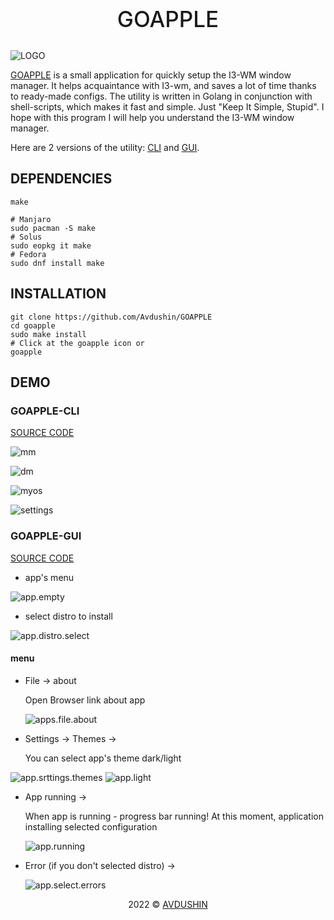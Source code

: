 <h2 style="text-align: center; font-size:35px; font-weight: 500;">GOAPPLE</h2>

![LOGO](src/assets/LOGO.jpg)

[GOAPPLE](https://github.com/Avdushin/GOAPPLE) is a small application for quickly setup the I3-WM window manager.
It helps acquaintance with I3-wm, and saves a lot of time thanks to ready-made configs.
The utility is written in Golang in conjunction with shell-scripts, which makes it fast and simple. Just "Keep It Simple, Stupid".
I hope with this program I will help you understand the I3-WM window manager.

Here are 2 versions of the utility: [CLI](#goapple-cli) and [GUI](#goapple-gui).

## DEPENDENCIES

`make`

```
# Manjaro
sudo pacman -S make
# Solus
sudo eopkg it make
# Fedora
sudo dnf install make
```
## INSTALLATION

```
git clone https://github.com/Avdushin/GOAPPLE
cd goapple
sudo make install
# Click at the goapple icon or 
goapple
```
## DEMO

### GOAPPLE-CLI

[SOURCE CODE](https://github.com/Avdushin/GOAPPLE/tree/cli) 

![mm](src/assets/mm.jpg)

![dm](src/assets/dm.jpg)

![myos](src/assets/myos.jpg)

![settings](src/assets/settings.jpg)

### GOAPPLE-GUI

[SOURCE CODE](https://github.com/Avdushin/GOAPPLE/tree/gui)

 * app's menu

![app.empty](src/assets/demo/app.dark.png)


 * select  distro to install

  ![app.distro.select](src/assets/demo/app.distro.select.png)

#### menu

* File -> about

  Open Browser link about app

  ![apps.file.about](src/assets/demo/apps.file.about.png)



* Settings -> Themes ->

  You can select app's theme dark/light

![app.srttings.themes](src/assets/demo/app.srttings.themes.png)  ![app.light](src/assets/demo/app.light.png)

* App running ->

  When app is running - progress bar running! At this moment, application installing selected configuration

  ![app.running](src/assets/demo/app.running.png)

* Error (if you don't selected distro) ->

  ![app.select.errors](src/assets/demo/app.select.errors.png)

<p align="center">2022 © <a href="https://github.com/Avdushin" target="_blank">AVDUSHIN</a></p>
